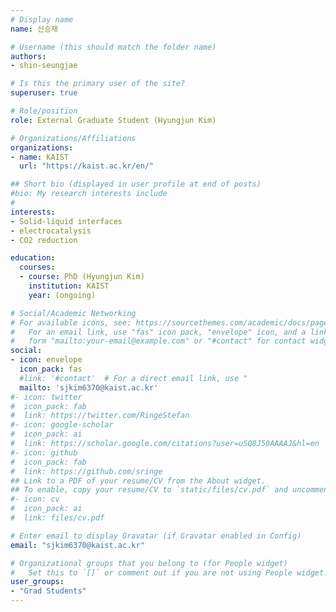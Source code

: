 ```yaml
---
# Display name
name: 신승재

# Username (this should match the folder name)
authors:
- shin-seungjae

# Is this the primary user of the site?
superuser: true

# Role/position
role: External Graduate Student (Hyungjun Kim)

# Organizations/Affiliations
organizations:
- name: KAIST
  url: "https://kaist.ac.kr/en/"

## Short bio (displayed in user profile at end of posts)
#bio: My research interests include 
#
interests:
- Solid-liquid interfaces
- electrocatalysis
- CO2 reduction

education:
  courses:
  - course: PhD (Hyungjun Kim)
    institution: KAIST
    year: (ongoing)

# Social/Academic Networking
# For available icons, see: https://sourcethemes.com/academic/docs/page-builder/#icons
#   For an email link, use "fas" icon pack, "envelope" icon, and a link in the
#   form "mailto:your-email@example.com" or "#contact" for contact widget.
social:
- icon: envelope
  icon_pack: fas
  #link: '#contact'  # For a direct email link, use "
  mailto: 'sjkim6370@kaist.ac.kr'
#- icon: twitter
#  icon_pack: fab
#  link: https://twitter.com/RingeStefan
#- icon: google-scholar
#  icon_pack: ai
#  link: https://scholar.google.com/citations?user=uSQ8J50AAAAJ&hl=en
#- icon: github
#  icon_pack: fab
#  link: https://github.com/sringe
## Link to a PDF of your resume/CV from the About widget.
## To enable, copy your resume/CV to `static/files/cv.pdf` and uncomment the lines below.
#- icon: cv
#  icon_pack: ai
#  link: files/cv.pdf

# Enter email to display Gravatar (if Gravatar enabled in Config)
email: "sjkim6370@kaist.ac.kr"

# Organizational groups that you belong to (for People widget)
#   Set this to `[]` or comment out if you are not using People widget.
user_groups:
- "Grad Students"
---
```



